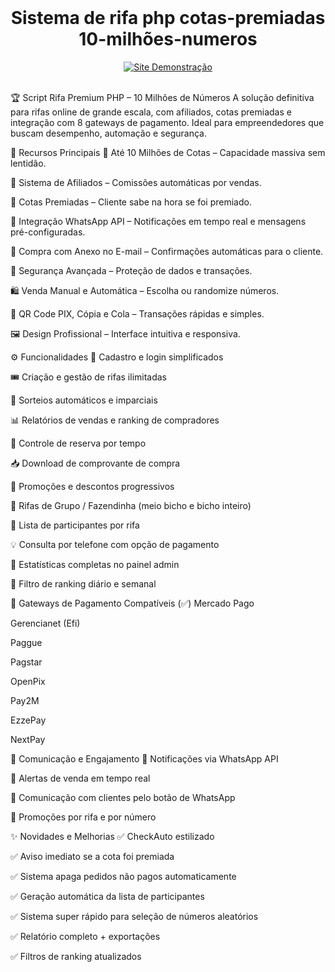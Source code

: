 <div align="center">
  <br>
  <h1>Sistema de rifa php cotas-premiadas 10-milhões-numeros</h1>  
<p>
  <a href="https://https://xsorte.alysson.shop/">
    <img src="https://img.shields.io/badge/Site%20Demonstração-Acessar-0d6efd?style=for-the-badge" alt="Site Demonstração">
  </a>
</p>
 
  <!--div style="display: inline-flex; gap: 20px;">
    <img src="img_1.png" alt="Imagem 1" width="300">
    <img src="img_2.png" alt="Imagem 2" width="300">
  </div-->
  <br>
</div>
🏆 Script Rifa Premium PHP – 10 Milhões de Números
A solução definitiva para rifas online de grande escala, com afiliados, cotas premiadas e integração com 8 gateways de pagamento. Ideal para empreendedores que buscam desempenho, automação e segurança.

🚀 Recursos Principais
🔢 Até 10 Milhões de Cotas – Capacidade massiva sem lentidão.

🧩 Sistema de Afiliados – Comissões automáticas por vendas.

🎁 Cotas Premiadas – Cliente sabe na hora se foi premiado.

💬 Integração WhatsApp API – Notificações em tempo real e mensagens pré-configuradas.

🧾 Compra com Anexo no E-mail – Confirmações automáticas para o cliente.

🔐 Segurança Avançada – Proteção de dados e transações.

🛍️ Venda Manual e Automática – Escolha ou randomize números.

📲 QR Code PIX, Cópia e Cola – Transações rápidas e simples.

🖼️ Design Profissional – Interface intuitiva e responsiva.

⚙️ Funcionalidades
👥 Cadastro e login simplificados

🎟️ Criação e gestão de rifas ilimitadas

🔄 Sorteios automáticos e imparciais

📊 Relatórios de vendas e ranking de compradores

📅 Controle de reserva por tempo

📥 Download de comprovante de compra

🧠 Promoções e descontos progressivos

🐄 Rifas de Grupo / Fazendinha (meio bicho e bicho inteiro)

📇 Lista de participantes por rifa

💡 Consulta por telefone com opção de pagamento

🧮 Estatísticas completas no painel admin

🔎 Filtro de ranking diário e semanal

💸 Gateways de Pagamento Compatíveis (✅)
Mercado Pago

Gerencianet (Efi)

Paggue

Pagstar

OpenPix

Pay2M

EzzePay

NextPay

📢 Comunicação e Engajamento
📱 Notificações via WhatsApp API

🔔 Alertas de venda em tempo real

💬 Comunicação com clientes pelo botão de WhatsApp

📢 Promoções por rifa e por número

✨ Novidades e Melhorias
✅ CheckAuto estilizado

✅ Aviso imediato se a cota foi premiada

✅ Sistema apaga pedidos não pagos automaticamente

✅ Geração automática da lista de participantes

✅ Sistema super rápido para seleção de números aleatórios

✅ Relatório completo + exportações

✅ Filtros de ranking atualizados
